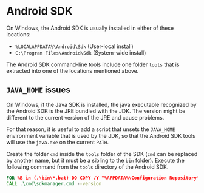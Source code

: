 # Android SDK

On Windows, the Android SDK is usually installed in either of these locations:

* `%LOCALAPPDATA%\Android\Sdk` (User-local install)
* `C:\Program Files\Android\Sdk` (System-wide install)

The Android SDK command-line tools include one folder `tools` that is extracted into one of the locations mentioned above.

## `JAVA_HOME` issues

On Windows, if the Java SDK is installed, the java executable recognized by the Android SDK is the JRE bundled with the JDK. The version might be different to the current version of the JRE and cause problems.

For that reason, it is useful to add a script that unsets the `JAVA_HOME` environment variable that is used by the JDK, so that the Android SDK tools will use the `java.exe` on the current `PATH`.

Create the folder `cmd` inside the `tools` folder of the SDK (`cmd` can be replaced by another name, but it must be a sibling to the `bin` folder). Execute the following command from the `tools` directory of the Android SDK.

``` cmd
FOR %B in (.\bin\*.bat) DO COPY /Y "%APPDATA%\Configuration Repository\Android-Sdk\wrap-tool-without-java-home.cmd" ".\cmd\%~nB.cmd"
CALL .\cmd\sdkmanager.cmd --version
```
